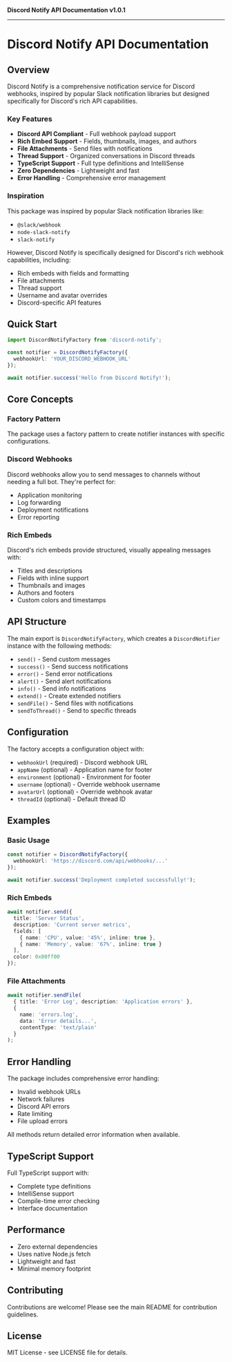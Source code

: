 **Discord Notify API Documentation v1.0.1**

***

# Discord Notify API Documentation

## Overview

Discord Notify is a comprehensive notification service for Discord webhooks, inspired by popular Slack notification libraries but designed specifically for Discord's rich API capabilities.

### Key Features

- **Discord API Compliant** - Full webhook payload support
- **Rich Embed Support** - Fields, thumbnails, images, and authors
- **File Attachments** - Send files with notifications
- **Thread Support** - Organized conversations in Discord threads
- **TypeScript Support** - Full type definitions and IntelliSense
- **Zero Dependencies** - Lightweight and fast
- **Error Handling** - Comprehensive error management

### Inspiration

This package was inspired by popular Slack notification libraries like:
- `@slack/webhook`
- `node-slack-notify`
- `slack-notify`

However, Discord Notify is specifically designed for Discord's rich webhook capabilities, including:
- Rich embeds with fields and formatting
- File attachments
- Thread support
- Username and avatar overrides
- Discord-specific API features

## Quick Start

```typescript
import DiscordNotifyFactory from 'discord-notify';

const notifier = DiscordNotifyFactory({
  webhookUrl: 'YOUR_DISCORD_WEBHOOK_URL'
});

await notifier.success('Hello from Discord Notify!');
```

## Core Concepts

### Factory Pattern
The package uses a factory pattern to create notifier instances with specific configurations.

### Discord Webhooks
Discord webhooks allow you to send messages to channels without needing a full bot. They're perfect for:
- Application monitoring
- Log forwarding
- Deployment notifications
- Error reporting

### Rich Embeds
Discord's rich embeds provide structured, visually appealing messages with:
- Titles and descriptions
- Fields with inline support
- Thumbnails and images
- Authors and footers
- Custom colors and timestamps

## API Structure

The main export is `DiscordNotifyFactory`, which creates a `DiscordNotifier` instance with the following methods:

- `send()` - Send custom messages
- `success()` - Send success notifications
- `error()` - Send error notifications
- `alert()` - Send alert notifications
- `info()` - Send info notifications
- `extend()` - Create extended notifiers
- `sendFile()` - Send files with notifications
- `sendToThread()` - Send to specific threads

## Configuration

The factory accepts a configuration object with:
- `webhookUrl` (required) - Discord webhook URL
- `appName` (optional) - Application name for footer
- `environment` (optional) - Environment for footer
- `username` (optional) - Override webhook username
- `avatarUrl` (optional) - Override webhook avatar
- `threadId` (optional) - Default thread ID

## Examples

### Basic Usage
```typescript
const notifier = DiscordNotifyFactory({
  webhookUrl: 'https://discord.com/api/webhooks/...'
});

await notifier.success('Deployment completed successfully!');
```

### Rich Embeds
```typescript
await notifier.send({
  title: 'Server Status',
  description: 'Current server metrics',
  fields: [
    { name: 'CPU', value: '45%', inline: true },
    { name: 'Memory', value: '67%', inline: true }
  ],
  color: 0x00ff00
});
```

### File Attachments
```typescript
await notifier.sendFile(
  { title: 'Error Log', description: 'Application errors' },
  {
    name: 'errors.log',
    data: 'Error details...',
    contentType: 'text/plain'
  }
);
```

## Error Handling

The package includes comprehensive error handling:
- Invalid webhook URLs
- Network failures
- Discord API errors
- Rate limiting
- File upload errors

All methods return detailed error information when available.

## TypeScript Support

Full TypeScript support with:
- Complete type definitions
- IntelliSense support
- Compile-time error checking
- Interface documentation

## Performance

- Zero external dependencies
- Uses native Node.js fetch
- Lightweight and fast
- Minimal memory footprint

## Contributing

Contributions are welcome! Please see the main README for contribution guidelines.

## License

MIT License - see LICENSE file for details.
